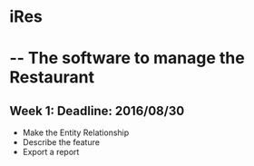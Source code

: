 # iRes 
# -- The software to manage the Restaurant
## Week 1: Deadline: 2016/08/30
- Make the Entity Relationship
- Describe the feature
- Export a report
